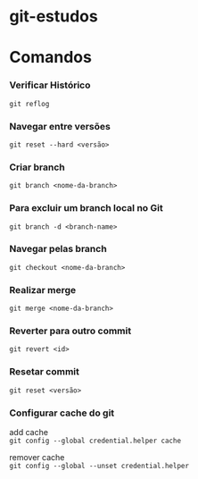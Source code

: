 # git-estudos


# Comandos

### Verificar Histórico
`git reflog`

### Navegar entre versões
`git reset --hard <versão>`

### Criar branch
`git branch <nome-da-branch>`

###  Para excluir um branch local no Git
`git branch -d <branch-name>`

### Navegar pelas branch
`git checkout <nome-da-branch>`

### Realizar merge
`git merge <nome-da-branch>`

### Reverter para outro commit 
`git revert <id>`

### Resetar commit
`git reset <versão>`

### Configurar cache do git
add cache <br>
`git config --global credential.helper cache` <br>

remover cache <br>
`git config --global --unset credential.helper` 
